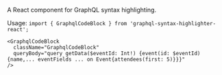 A React component for GraphQL syntax highlighting.

Usage:
`import { GraphqlCodeBlock } from 'graphql-syntax-highlighter-react';`

```
<GraphqlCodeBlock
  className="GraphqlCodeBlock"
  queryBody="query getData($eventId: Int!) {event(id: $eventId) {name,... eventFields ... on Event{attendees(first: 5)}}}"
/>
```
